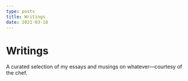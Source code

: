 ```yaml
---
type: posts
title: Writings
date: 2021-03-18
---
```


# Writings

A curated selection of my essays and musings on whatever—courtesy of the chef.